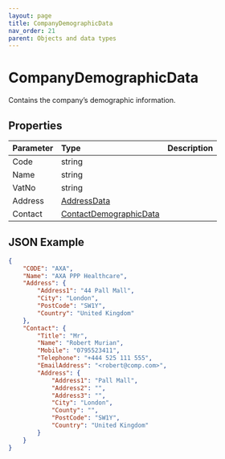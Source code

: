 ```yaml
---
layout: page
title: CompanyDemographicData
nav_order: 21
parent: Objects and data types
---
```


# CompanyDemographicData

Contains the company’s demographic information.

## Properties

| Parameter | Type   | Description                                                 |
|:----------|:-------|:------------------------------------------------------------|
| Code | string |     |
| Name | string |     |
| VatNo | string |     |
| Address | [AddressData](../objects-and-data-types/addressdata) |     |
| Contact | [ContactDemographicData](../objects-and-data-types/contactdemographicdata) |     |

## JSON Example

```json
{
    "CODE": "AXA",
    "Name": "AXA PPP Healthcare",
    "Address": {
        "Address1": "44 Pall Mall",
        "City": "London",
        "PostCode": "SW1Y",
        "Country": "United Kingdom"
    },
    "Contact": {
        "Title": "Mr",
        "Name": "Robert Murian",
        "Mobile": "0795523411",
        "Telephone": "+444 525 111 555",
        "EmailAddress": "<robert@comp.com>",
        "Address": {
            "Address1": "Pall Mall",
            "Address2": "",
            "Address3": "",
            "City": "London",
            "County": "",
            "PostCode": "SW1Y",
            "Country": "United Kingdom"
        }
    }
}
```
